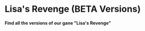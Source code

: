 <h1 align="certre"> Lisa's Revenge (BETA Versions) </h1>
<h4 align= "centre"> Find all the versions of our gane "Lisa's Revenge" </h4>
